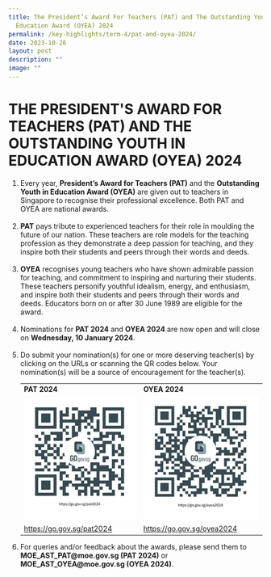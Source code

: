 ```yaml
---
title: The President’s Award For Teachers (PAT) and The Outstanding Youth In
  Education Award (OYEA) 2024
permalink: /key-highlights/term-4/pat-and-oyea-2024/
date: 2023-10-26
layout: post
description: ""
image: ""
---
```

# THE PRESIDENT'S AWARD FOR TEACHERS (PAT) AND THE OUTSTANDING YOUTH IN EDUCATION AWARD (OYEA) 2024

<ol>
	<li>Every year, <b>President’s Award for Teachers (PAT)</b> and the <b>Outstanding Youth in Education Award (OYEA)</b> are given out to teachers in Singapore to recognise their professional excellence. Both PAT and OYEA are national awards. </li> <br>
	<li><b>PAT</b> pays tribute to experienced teachers for their role in moulding the future of our nation. These teachers are role models for the teaching profession as they demonstrate a deep passion for teaching, and they inspire both their students and peers through their words and deeds. </li> <br>
	<li><b>OYEA</b> recognises young teachers who have shown admirable passion for teaching, and commitment to inspiring and nurturing their students. These teachers personify youthful idealism, energy, and enthusiasm, and inspire both their students and peers through their words and deeds. Educators born on or after 30 June 1989 are eligible for the award. </li> <br>
	<li>Nominations for <b>PAT 2024</b> and <b>OYEA 2024</b> are now open and will close on <b>Wednesday, 10 January 2024</b>. </li><br>

<li>Do submit your nomination(s) for one or more deserving teacher(s) by clicking on the URLs or scanning the QR codes below. Your nomination(s) will be a source of encouragement for the teacher(s). </li>


<table>
	<tbody><tr>
		<td><b>PAT 2024</b></td>
		<td><b>OYEA 2024</b></td>
	</tr>
	<tr>
		<td><img src="/images/pat2024.png"></td>
		<td><img src="/images/oyea2024.png"></td>
	</tr>
	<tr>
		<td><a href="https://go.gov.sg/pat2024">https://go.gov.sg/pat2024</a></td>
		<td><a href="https://go.gov.sg/oyea2024">https://go.gov.sg/oyea2024</a></td>
	</tr>
	</tbody></table>
	
<li>For queries and/or feedback about the awards, please send them to <b>MOE_AST_PAT@moe.gov.sg (PAT 2024)</b> or <b>MOE_AST_OYEA@moe.gov.sg (OYEA 2024)</b>.</li>
	</ol>